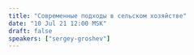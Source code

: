 ```yaml
---
title: "Современные подходы в сельском хозяйстве"
date: "10 Jul 21 12:00 MSK"
draft: false
speakers: ["sergey-groshev"]
---
```

